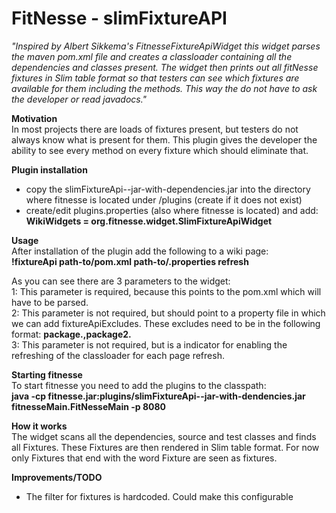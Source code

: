 FitNesse - slimFixtureAPI
=========================

*"Inspired by Albert Sikkema's FitnesseFixtureApiWidget this widget parses the maven pom.xml file and creates a classloader containing all the dependencies and classes present. The widget then prints out all fitNesse fixtures in Slim table format so that testers can see which fixtures are available for them including the methods. This way the do not have to ask the developer or read javadocs."*

**Motivation**  
In most projects there are loads of fixtures present, but testers do not always know what is present for them. This plugin gives the developer the ability to see every method on every fixture which should eliminate that.

**Plugin installation**  
- copy the slimFixtureApi-<version>-jar-with-dependencies.jar into the directory where fitnesse is located under /plugins (create if it does not exist)  
- create/edit plugins.properties (also where fitnesse is located) and add:  
**WikiWidgets = org.fitnesse.widget.SlimFixtureApiWidget**

**Usage**  
After installation of the plugin add the following to a wiki page:  
**!fixtureApi path-to/pom.xml path-to/<somefile>.properties refresh**

As you can see there are 3 parameters to the widget:  
1: This parameter is required, because this points to the pom.xml which will have to be parsed.  
2: This parameter is not required, but should point to a property file in which we can add fixtureApiExcludes. These excludes need to be in the following format: **package.,package2.**  
3: This parameter is not required, but is a indicator for enabling the refreshing of the classloader for each page refresh.  

**Starting fitnesse**  
To start fitnesse you need to add the plugins to the classpath:  
**java -cp fitnesse.jar:plugins/slimFixtureApi-<version>-jar-with-dendencies.jar fitnesseMain.FitNesseMain -p 8080**

**How it works**  
The widget scans all the dependencies, source and test classes and finds all Fixtures. These Fixtures are then rendered in Slim table format. For now only Fixtures that end with the word Fixture are seen as fixtures.

**Improvements/TODO**  
- The filter for fixtures is hardcoded. Could make this configurable
